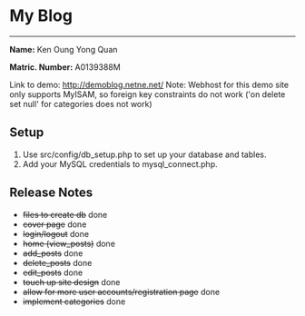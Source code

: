 
# My Blog
----------

**Name:** Ken Oung Yong Quan

**Matric. Number:** A0139388M

Link to demo: http://demoblog.netne.net/
Note: Webhost for this demo site only supports MyISAM, so foreign key constraints do not work ('on delete set null' for categories does not work)


## Setup
1. Use src/config/db_setup.php to set up your database and tables.
2. Add your MySQL credentials to mysql_connect.php.  

## Release Notes
- <del>files to create db</del> done
- <del>cover page</del> done
- <del>login/logout</del> done
- <del>home (view_posts)</del> done
- <del>add_posts</del> done
- <del>delete_posts</del> done
- <del>edit_posts</del> done
- <del>touch up site design</del> done
- <del>allow for more user accounts/registration page</del> done
- <del>implement categories</del> done

